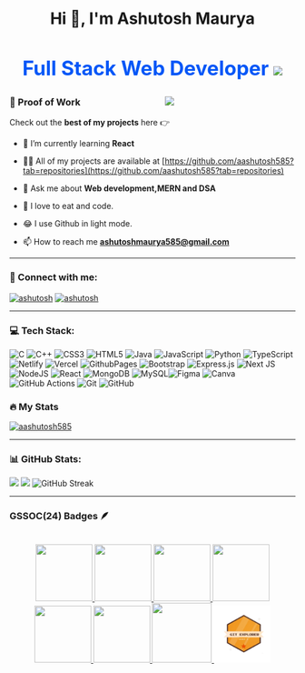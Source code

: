 
<h1 align="center" style="margin-top:20px">Hi 👋, I'm Ashutosh Maurya </h1>
 
<h2 align="center" style="font-size:35px; color:#0357F7">Full Stack Web Developer <img src="https://media.giphy.com/media/WUlplcMpOCEmTGBtBW/giphy.gif" width="30"></h2> 

<img align='right' src="https://media.giphy.com/media/M9gbBd9nbDrOTu1Mqx/giphy.gif" width="230">

### 🚀 Proof of Work

Check out the **best of my projects** here 👉


- 🌱 I’m currently learning **React**

- 👨‍💻 All of my projects are available at [https://github.com/aashutosh585?tab=repositories](https://github.com/aashutosh585?tab=repositories)

- 💬 Ask me about **Web development,MERN and DSA**

- 💞️ I love to eat and code.

- 😂 I use Github in light mode.

- 📫 How to reach me **ashutoshmaurya585@gmail.com**

---
 
<h3 align="left">🤝 Connect with me:</h3>
<p align="left">
<a href="https://x.com/Ashutos86739582" target="blank"><img align="center" src="https://raw.githubusercontent.com/rahuldkjain/github-profile-readme-generator/master/src/images/icons/Social/twitter.svg" alt="ashutosh" height="30" width="40" /></a>
<a href="https://www.linkedin.com/in/ashutosh-maurya-81b2072a0/" target="blank"><img align="center" src="https://upload.wikimedia.org/wikipedia/commons/8/81/LinkedIn_icon.svg" alt="ashutosh" height="30" width="40" /></a>

</p>

---

### 💻 Tech Stack:
![C](https://img.shields.io/badge/c-%2300599C.svg?style=for-the-badge&logo=c&logoColor=white) ![C++](https://img.shields.io/badge/c++-%2300599C.svg?style=for-the-badge&logo=c%2B%2B&logoColor=white) ![CSS3](https://img.shields.io/badge/css3-%231572B6.svg?style=for-the-badge&logo=css3&logoColor=white) ![HTML5](https://img.shields.io/badge/html5-%23E34F26.svg?style=for-the-badge&logo=html5&logoColor=white) ![Java](https://img.shields.io/badge/java-%23ED8B00.svg?style=for-the-badge&logo=openjdk&logoColor=white) ![JavaScript](https://img.shields.io/badge/javascript-%23323330.svg?style=for-the-badge&logo=javascript&logoColor=%23F7DF1E)  ![Python](https://img.shields.io/badge/python-3670A0?style=for-the-badge&logo=python&logoColor=ffdd54) ![TypeScript](https://img.shields.io/badge/typescript-%23007ACC.svg?style=for-the-badge&logo=typescript&logoColor=white)  ![Netlify](https://img.shields.io/badge/netlify-%23000000.svg?style=for-the-badge&logo=netlify&logoColor=#00C7B7) ![Vercel](https://img.shields.io/badge/vercel-%23000000.svg?style=for-the-badge&logo=vercel&logoColor=white)  ![GithubPages](https://img.shields.io/badge/github%20pages-121013?style=for-the-badge&logo=github&logoColor=white)  ![Bootstrap](https://img.shields.io/badge/bootstrap-%238511FA.svg?style=for-the-badge&logo=bootstrap&logoColor=white) ![Express.js](https://img.shields.io/badge/express.js-%23404d59.svg?style=for-the-badge&logo=express&logoColor=%2361DAFB) ![Next JS](https://img.shields.io/badge/Next-black?style=for-the-badge&logo=next.js&logoColor=white) ![NodeJS](https://img.shields.io/badge/node.js-6DA55F?style=for-the-badge&logo=node.js&logoColor=white) ![React](https://img.shields.io/badge/react-%2320232a.svg?style=for-the-badge&logo=react&logoColor=%2361DAFB) ![MongoDB](https://img.shields.io/badge/MongoDB-%234ea94b.svg?style=for-the-badge&logo=mongodb&logoColor=white) ![MySQL](https://img.shields.io/badge/mysql-4479A1.svg?style=for-the-badge&logo=mysql&logoColor=white)![Figma](https://img.shields.io/badge/figma-%23F24E1E.svg?style=for-the-badge&logo=figma&logoColor=white) ![Canva](https://img.shields.io/badge/Canva-%2300C4CC.svg?style=for-the-badge&logo=Canva&logoColor=white) ![GitHub Actions](https://img.shields.io/badge/github%20actions-%232671E5.svg?style=for-the-badge&logo=githubactions&logoColor=white) ![Git](https://img.shields.io/badge/git-%23F05033.svg?style=for-the-badge&logo=git&logoColor=white) ![GitHub](https://img.shields.io/badge/github-%23121011.svg?style=for-the-badge&logo=github&logoColor=white)
<!-- ![Firebase](https://img.shields.io/badge/firebase-a08021?style=for-the-badge&logo=firebase&logoColor=ffcd34)  ![React Router](https://img.shields.io/badge/React_Router-CA4245?style=for-the-badge&logo=react-router&logoColor=white) ![Firebase](https://img.shields.io/badge/firebase-a08021?style=for-the-badge&logo=firebase&logoColor=ffcd34) <img alt="python" src="https://img.shields.io/badge/python-%23323330.svg?style=for-the-badge&logo=python&logoColor=EFD81D"/>  <img alt="SQLite" src="https://img.shields.io/badge/sqlite-%23323330.svg?style=for-the-badge&logo=sqlite&logoColor=107AC9"/>-->

<h3 align="left">🔥 My Stats</h3>
<p align="left"> <a href="https://github.com/ryo-ma/github-profile-trophy"><img src="https://github-profile-trophy.vercel.app/?username=aashutosh585&theme=dracula" alt="aashutosh585" /></a> </p>

---

### 📊 GitHub Stats:

![](https://github-readme-stats.vercel.app/api?username=aashutosh585&theme=dark&hide_border=false&include_all_commits=false&count_private=false)
![](https://github-readme-stats.vercel.app/api/top-langs/?username=aashutosh585&theme=dark&hide_border=false&include_all_commits=false&count_private=false&layout=compact)
![GitHub Streak](https://streak-stats.demolab.com?user=aashutosh585&theme=dark)

---

### GSSOC(24) Badges 🪶
  </br>
<div style='display:flex; align-items:center; gap: 10px;' align='center'><a href="https://gssoc.girlscript.tech/leaderboard">
<img src="https://raw.githubusercontent.com/GSSoC24/Postman-Challenge/main/docs/assets/Postman%20White.png" width="100px" height="100px" />
  <img src="https://raw.githubusercontent.com/GSSoC24/Postman-Challenge/main/docs/assets/1.png" width="100px" height="100px" />
  <img src="https://raw.githubusercontent.com/GSSoC24/Postman-Challenge/main/docs/assets/2.png" width="100px" height="100px" />
  <img src="https://raw.githubusercontent.com/GSSoC24/Postman-Challenge/main/docs/assets/3.png" width="100px" height="100px" />
  <img src="https://raw.githubusercontent.com/GSSoC24/Postman-Challenge/main/docs/assets/4.png" width="100px" height="100px" />
  <img src="https://raw.githubusercontent.com/GSSoC24/Postman-Challenge/main/docs/assets/5.png" width="100px" height="100px" />
  <img src="https://raw.githubusercontent.com/GSSoC24/Postman-Challenge/main/docs/assets/6.png" width="105px" height="105px" />
  <img src="https://raw.githubusercontent.com/GSSoC24/Contributor/refs/heads/main/assets/Git%20Explorer.png" width="100px" height="100px" /> 
<div align = "center"> 


<!--<div id="header" align="center"> 
  <img src="https://i.postimg.cc/JncWVs8d/giphy-1-removebg-preview.png" width="100"/> 
</div> 
<br /> 
<div id="badges" align="center" style="margin-top:20px"> 
  <a href="https://www.linkedin.com/in/ashutosh-maurya-81b2072a0/"> 
    <img src="https://img.shields.io/badge/LinkedIn-blue?style=for-the-badge&logo=linkedin&logoColor=white" alt="LinkedIn Badge"/>
  </a> 
  <a href="https://x.com/Ashutos86739582"> 
    <img src="https://img.shields.io/badge/Twitter-red?style=for-the-badge&logo=twitter&logoColor=white" alt="Twitter Badge"/>
  </a>
</div>-->



